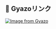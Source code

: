 ## 📌 Gyazoリンク
[![Image from Gyazo](https://i.gyazo.com/b7aad3cef04fee6cc4a8e95aaca9d99a.png)](https://gyazo.com/b7aad3cef04fee6cc4a8e95aaca9d99a)
